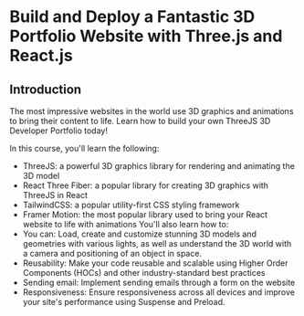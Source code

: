 # Build and Deploy a Fantastic 3D Portfolio Website with Three.js and React.js
<!-- ![3D Portfolio](https://i.ibb.co/9ykhLtM/Thumbnail.png) -->

## Introduction
The most impressive websites in the world use 3D graphics and animations to bring their content to life. Learn how to build your own ThreeJS 3D Developer Portfolio today!

In this course, you'll learn the following:
- ThreeJS: a powerful 3D graphics library for rendering and animating the 3D model
- React Three Fiber: a popular library for creating 3D graphics with ThreeJS in React
- TailwindCSS: a popular utility-first CSS styling framework
- Framer Motion: the most popular library used to bring your React website to life with animations
You'll also learn how to:
- You can: Load, create and customize stunning 3D models and geometries with various lights, as well as understand the 3D world with a camera and positioning of an object in space.
- Reusability: Make your code reusable and scalable using Higher Order Components (HOCs) and other industry-standard best practices
- Sending email: Implement sending emails through a form on the website
- Responsiveness: Ensure responsiveness across all devices and improve your site's performance using Suspense and Preload.
<!--
## Want to land your dream programming job in 3 - 6 months?
⭐ JSM Masterclass Experience - https://jsmastery.pro/masterclass
Become a Software Engineer. Guaranteed. -->
